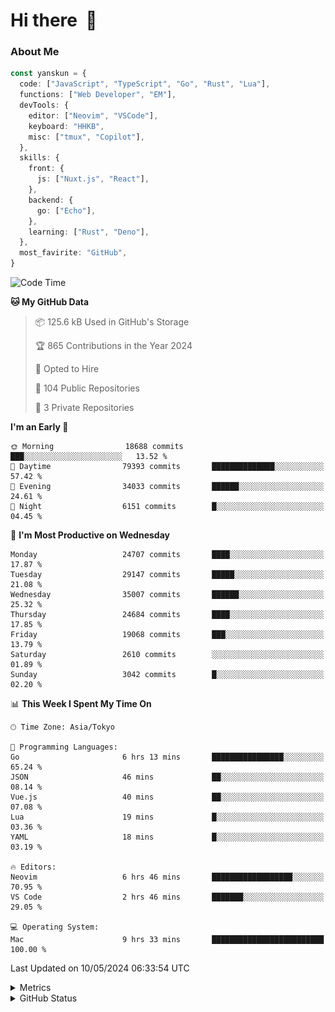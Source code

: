 # Hi there&nbsp; :wave:

### About Me

```ts
const yanskun = {
  code: ["JavaScript", "TypeScript", "Go", "Rust", "Lua"],
  functions: ["Web Developer", "EM"],
  devTools: {
    editor: ["Neovim", "VSCode"],
    keyboard: "HHKB",
    misc: ["tmux", "Copilot"],
  },
  skills: {
    front: {
      js: ["Nuxt.js", "React"],
    },
    backend: {
      go: ["Echo"],
    },
    learning: ["Rust", "Deno"],
  },
  most_favirite: "GitHub",
}
```

<!--START_SECTION:waka-->
![Code Time](http://img.shields.io/badge/Code%20Time-821%20hrs%2019%20mins-blue)

**🐱 My GitHub Data** 

> 📦 125.6 kB Used in GitHub's Storage 
 > 
> 🏆 865 Contributions in the Year 2024
 > 
> 💼 Opted to Hire
 > 
> 📜 104 Public Repositories 
 > 
> 🔑 3 Private Repositories 
 > 
**I'm an Early 🐤** 

```text
🌞 Morning                18688 commits       ███░░░░░░░░░░░░░░░░░░░░░░   13.52 % 
🌆 Daytime                79393 commits       ██████████████░░░░░░░░░░░   57.42 % 
🌃 Evening                34033 commits       ██████░░░░░░░░░░░░░░░░░░░   24.61 % 
🌙 Night                  6151 commits        █░░░░░░░░░░░░░░░░░░░░░░░░   04.45 % 
```
📅 **I'm Most Productive on Wednesday** 

```text
Monday                   24707 commits       ████░░░░░░░░░░░░░░░░░░░░░   17.87 % 
Tuesday                  29147 commits       █████░░░░░░░░░░░░░░░░░░░░   21.08 % 
Wednesday                35007 commits       ██████░░░░░░░░░░░░░░░░░░░   25.32 % 
Thursday                 24684 commits       ████░░░░░░░░░░░░░░░░░░░░░   17.85 % 
Friday                   19068 commits       ███░░░░░░░░░░░░░░░░░░░░░░   13.79 % 
Saturday                 2610 commits        ░░░░░░░░░░░░░░░░░░░░░░░░░   01.89 % 
Sunday                   3042 commits        █░░░░░░░░░░░░░░░░░░░░░░░░   02.20 % 
```


📊 **This Week I Spent My Time On** 

```text
🕑︎ Time Zone: Asia/Tokyo

💬 Programming Languages: 
Go                       6 hrs 13 mins       ████████████████░░░░░░░░░   65.24 % 
JSON                     46 mins             ██░░░░░░░░░░░░░░░░░░░░░░░   08.14 % 
Vue.js                   40 mins             ██░░░░░░░░░░░░░░░░░░░░░░░   07.08 % 
Lua                      19 mins             █░░░░░░░░░░░░░░░░░░░░░░░░   03.36 % 
YAML                     18 mins             █░░░░░░░░░░░░░░░░░░░░░░░░   03.19 % 

🔥 Editors: 
Neovim                   6 hrs 46 mins       ██████████████████░░░░░░░   70.95 % 
VS Code                  2 hrs 46 mins       ███████░░░░░░░░░░░░░░░░░░   29.05 % 

💻 Operating System: 
Mac                      9 hrs 33 mins       █████████████████████████   100.00 % 
```


 Last Updated on 10/05/2024 06:33:54 UTC
<!--END_SECTION:waka-->

<details>
  <summary>Metrics</summary>
  <img src="https://github.com/yanskun/yanskun/blob/main/github-metrics.svg" alt="Metrics">
</details>

<details>
  <summary>GitHub Status</summary>
  <picture>
    <source media="(prefers-color-scheme: dark)" srcset="https://raw.githubusercontent.com/yanskun/yanskun/master/profile-summary-card-output/nord_dark/0-profile-details.svg">
   <img src="https://raw.githubusercontent.com/yanskun/yanskun/master/profile-summary-card-output/default/0-profile-details.svg">
  </picture>
  <br>
  <picture>
    <source media="(prefers-color-scheme: dark)" srcset="https://raw.githubusercontent.com/yanskun/yanskun/master/profile-summary-card-output/nord_dark/1-repos-per-language.svg">
   <img src="https://raw.githubusercontent.com/yanskun/yanskun/master/profile-summary-card-output/default/1-repos-per-language.svg">
  </picture>
  <picture>
    <source media="(prefers-color-scheme: dark)" srcset="https://raw.githubusercontent.com/yanskun/yanskun/master/profile-summary-card-output/nord_dark/2-most-commit-language.svg">
   <img src="https://raw.githubusercontent.com/yanskun/yanskun/master/profile-summary-card-output/default/2-most-commit-language.svg">
  </picture>
  <br>
  <picture>
    <source media="(prefers-color-scheme: dark)" srcset="https://raw.githubusercontent.com/yanskun/yanskun/master/profile-summary-card-output/nord_dark/3-stats.svg">
   <img src="https://raw.githubusercontent.com/yanskun/yanskun/master/profile-summary-card-output/default/3-stats.svg">
  </picture>
  <picture>
    <source media="(prefers-color-scheme: dark)" srcset="https://raw.githubusercontent.com/yanskun/yanskun/master/profile-summary-card-output/nord_dark/4-productive-time.svg">
   <img src="https://raw.githubusercontent.com/yanskun/yanskun/master/profile-summary-card-output/default/4-productive-time.svg">
  </picture>
</details>

